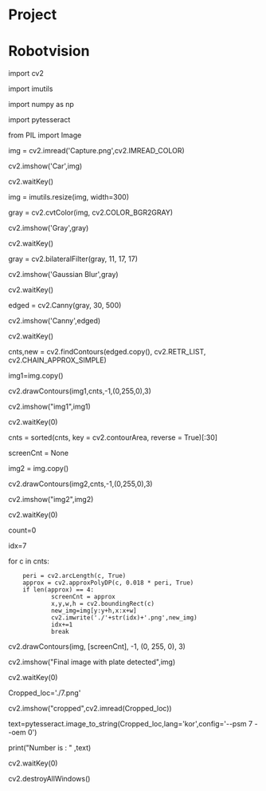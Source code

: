 # Project
# Robotvision

import cv2

import imutils

import numpy as np

import pytesseract

from PIL import Image


img = cv2.imread('Capture.png',cv2.IMREAD_COLOR)

cv2.imshow('Car',img)

cv2.waitKey()

img = imutils.resize(img, width=300)

gray = cv2.cvtColor(img, cv2.COLOR_BGR2GRAY)

cv2.imshow('Gray',gray)

cv2.waitKey()

gray = cv2.bilateralFilter(gray, 11, 17, 17) 

cv2.imshow('Gaussian Blur',gray)

cv2.waitKey()

edged = cv2.Canny(gray, 30, 500) 

cv2.imshow('Canny',edged)

cv2.waitKey()


cnts,new = cv2.findContours(edged.copy(), cv2.RETR_LIST, cv2.CHAIN_APPROX_SIMPLE)

img1=img.copy()

cv2.drawContours(img1,cnts,-1,(0,255,0),3)

cv2.imshow("img1",img1)

cv2.waitKey(0)



cnts = sorted(cnts, key = cv2.contourArea, reverse = True)[:30]

screenCnt = None 

img2 = img.copy()

cv2.drawContours(img2,cnts,-1,(0,255,0),3) 


cv2.imshow("img2",img2) 

cv2.waitKey(0)

count=0

idx=7

for c in cnts:
      
  
        peri = cv2.arcLength(c, True)
        approx = cv2.approxPolyDP(c, 0.018 * peri, True)
        if len(approx) == 4:
                screenCnt = approx
                x,y,w,h = cv2.boundingRect(c)
                new_img=img[y:y+h,x:x+w]
                cv2.imwrite('./'+str(idx)+'.png',new_img) 
                idx+=1
                break
              

cv2.drawContours(img, [screenCnt], -1, (0, 255, 0), 3)

cv2.imshow("Final image with plate detected",img)

cv2.waitKey(0)

Cropped_loc='./7.png'

cv2.imshow("cropped",cv2.imread(Cropped_loc)) 

text=pytesseract.image_to_string(Cropped_loc,lang='kor',config='--psm 7 --oem 0') 

print("Number is : " ,text)

cv2.waitKey(0)

cv2.destroyAllWindows() 



